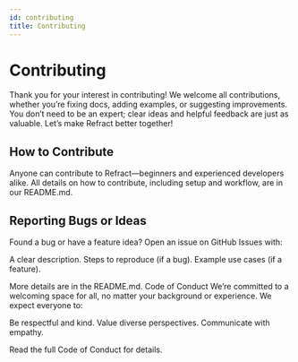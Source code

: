 ```yaml
---
id: contributing
title: Contributing
---
```


# Contributing

Thank you for your interest in contributing! We welcome all contributions, whether you’re fixing docs, adding examples, or suggesting improvements. You don’t need to be an expert; clear ideas and helpful feedback are just as valuable.
Let’s make Refract better together!

## How to Contribute

Anyone can contribute to Refract—beginners and experienced developers alike.
All details on how to contribute, including setup and workflow, are in our README.md.

## Reporting Bugs or Ideas

Found a bug or have a feature idea? Open an issue on GitHub Issues with:

A clear description.
Steps to reproduce (if a bug).
Example use cases (if a feature).

More details are in the README.md.
Code of Conduct
We’re committed to a welcoming space for all, no matter your background or experience.
We expect everyone to:

Be respectful and kind.
Value diverse perspectives.
Communicate with empathy.

Read the full Code of Conduct for details.
